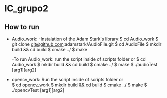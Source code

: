 # IC_grupo2


## How to run

* Audio_work:
  -Instalation of the Adam Stark's library:$ cd Audio_work
  $ git clone git@github.com:adamstark/AudioFile.git
  $ cd AudioFile
  $ mkdir build && cd build
  $ cmake ../
  $ make

  -To run Audio_work:
    run the script inside of scripts folder 
    or
  $ cd Audio_work
  $ mkdir build && cd build
  $ cmake ../
  $ make
  $ ./audioTest [arg1][arg2]
* opencv_work:
    Run the script inside of scripts folder 
    or  
  $ cd opencv_work
  $ mkdir build && cd build
  $ cmake ../
  $ make
  $ ./opencvTest [arg1][arg2]

```

```
